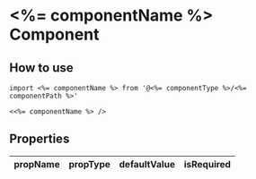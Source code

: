 # <%= componentName %> Component

## How to use

```
import <%= componentName %> from '@<%= componentType %>/<%= componentPath %>'
```

```
<<%= componentName %> />
```

## Properties

| propName | propType | defaultValue | isRequired |
| - | - | - | - |
